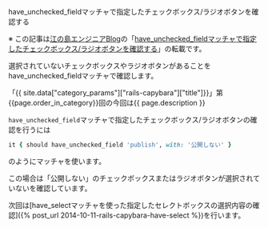 have_unchecked_fieldマッチャで指定したチェックボックス/ラジオボタンを確認する

※ この記事は[江の島エンジニアBlog](http://blog.enogineer.com/)の「[have_unchecked_fieldマッチャで指定したチェックボックス/ラジオボタンを確認する](http://blog.enogineer.com/2014/10/11/rails-capybara-have-unchecked-field/)」の転載です。

選択されていないチェックボックスやラジオボタンがあることをhave_unchecked_fieldマッチャで確認します。

「{{ site.data["category_params"]["rails-capybara"]["title"]}}」第{{page.order_in_category}}回の今回は{{ page.description }}

`have_unchecked_field`マッチャで指定したチェックボックス/ラジオボタンの確認を行うには

```ruby
it { should have_unchecked_field 'publish', with: '公開しない' }
```

のようにマッチャを使います。

この場合は「公開しない」のチェックボックスまたはラジオボタンが選択されていないを確認しています。

次回は[have_selectマッチャを使った指定したセレクトボックスの選択内容の確認]({% post_url 2014-10-11-rails-capybara-have-select %})を行います。
